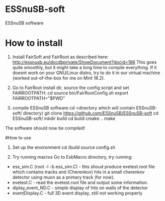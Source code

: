 # ESSnuSB-soft
ESSnuSB software

# How to install
1. Install FairSoft and FairRoot as described here:
http://essnusb.eu/docdbprivate/ShowDocument?docid=186
This goes quite smoothly, but it might take a long time to compile everything. If it doesnt work on your GNU/Linux distro, try to do it in our virtual machine (worked out-of-the-box for me on Mint 18.2).

2. Go to FairRoot install dir, source the config script and set FAIRROOTPATH:
cd <your FairRoot installation directory>
source bin/FairRootConfig.sh
export FAIRROOTPATH="$PWD"

3. compile ESSnuSB software
cd <directory which will contain ESSnuSB-soft/ directory)
git clone https://github.com/ESSnuSB/ESSnuSB-soft
cd ESSnuSB-soft/
mkdir build
cd build
cmake ..
make

The software should now be compiled!

#How to use
1. Set up the environment
cd <ESSnuSB-soft directory>/build
source config.sh

2. Try running macros
Go to EsbMacro directory, try running:
- ess_sim.C (root -l -b ess_sim.C) - this shoud produce evetest.root file which contains tracks and (Cherenkov) hits in a small cherenkov detector using muon as a primary track (for now).
- evetest.C - read the evetest.root file and output some information.
- diplay_event_ND.C - simple display of hits on walls of the detector
- eventDisplay.C - full 3D event display, still not working properly
